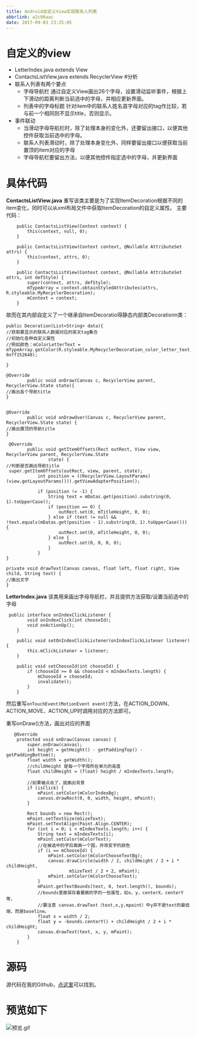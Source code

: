 ```yaml
---
title: Android自定义View实现联系人列表
abbrlink: a2c96aac
date: 2017-09-03 23:25:05
---
```




# 自定义的view

* LetterIndex.java extends View
* ContactsListView.java extends RecyclerView
#分析
* 联系人列表有两个要点
  * 字母导航栏
    通过自定义View画出26个字母，设置滑动监听事件，根据上下滑动的距离判断当前选中的字母，并相应更新界面。
  * 列表中的字母标题
    针对item中的联系人姓名首字母对应的tag作比较，若与前一个相同则不显示title，否则显示。
* 事件联动
  * 当滑动字母导航栏时，除了处理本身的变化外，还要留出接口，以便其他控件获取当前选中的字母。
  * 联系人列表滑动时，除了处理本身变化外，同样要留出接口以便获取当前置顶的item对应的字母
  * 字母导航栏要留出方法，以便其他控件指定选中的字母，并更新界面
# 具体代码
**ContactsListView.java**
重写该类主要是为了实现ItemDecoration根据不同的item变化，同时可以从xml布局文件中获取ItemDecoration的自定义属性。
主要代码：

```
    public ContactsListView(Context context) {
        this(context, null, 0);
    }

    public ContactsListView(Context context, @Nullable AttributeSet attrs) {
        this(context, attrs, 0);
    }

    public ContactsListView(Context context, @Nullable AttributeSet attrs, int defStyle) {
        super(context, attrs, defStyle);
        mTypeArray = context.obtainStyledAttributes(attrs, R.styleable.MyRecyclerDecoration);
        mContext = context;
    }

```
故而在其内部自定义了一个继承自ItemDecoratio得静态内部类Decorationn类：

```
public Decoration(List<String> data){
//获取要显示的联系人数据对应的英文tag集合
//初始化各种自定义属性
//例如颜色：mColorLetterText = mTypeArray.getColor(R.styleable.MyRecyclerDecoration_color_letter_text, 0xff152648);

}

@Override
        public void onDraw(Canvas c, RecyclerView parent, RecyclerView.State state){
//画出各个导航title
}


@Override
        public void onDrawOver(Canvas c, RecyclerView parent, RecyclerView.State state) {
//画出置顶的导航title
}

 @Override
        public void getItemOffsets(Rect outRect, View view, RecyclerView parent, RecyclerView.State
                state) {
//判断是否画出导航title
 super.getItemOffsets(outRect, view, parent, state);
            int position = ((RecyclerView.LayoutParams) (view.getLayoutParams())).getViewAdapterPosition();

            if (position != -1) {
                String text = mDatas.get(position).substring(0, 1).toUpperCase();
                if (position == 0) {
                    outRect.set(0, mTitleHeight, 0, 0);
                } else if (text != null && !text.equals(mDatas.get(position - 1).substring(0, 1).toUpperCase())) {
                    outRect.set(0, mTitleHeight, 0, 0);
                } else {
                    outRect.set(0, 0, 0, 0);
                }
            }
}

private void drawText(Canvas canvas, float left, float right, View child, String text) {
//画出文字
}
```

**LetterIndex.java**
该类用来画出字母导航栏，并且提供方法获取/设置当前选中的字母

```
 public interface onIndexClickListener {
        void onIndexClick(int chooseId);
        void onActionUp();
    }

    public void setOnIndexClickListener(onIndexClickListener listener) {
        this.mClickListener = listener;
    }

    public void setChooseId(int chooseId) {
        if (chooseId >= 0 && chooseId < mIndexTexts.length) {
            mChooseId = chooseId;
            invalidate();
        }
    }
```
然后重写`onTouchEvent(MotionEvent event)`方法，在ACTION_DOWN、ACTION_MOVE、ACTION_UP时调用对应的方法即可。

重写onDraw()方法，画出对应的界面

```
   @Override
    protected void onDraw(Canvas canvas) {
        super.onDraw(canvas);
        int height = getHeight() - getPaddingTop() - getPaddingBottom();
        float width = getWidth();
        //childHeight 是每一个字母所在单元的高度
        float childHeight = (float) height / mIndexTexts.length;

        //如果被点击了，就画出背景
        if (isClick) {
            mPaint.setColor(mColorIndexBg);
            canvas.drawRect(0, 0, width, height, mPaint);
        }

        Rect bounds = new Rect();
        mPaint.setTextSize(mSizeText);
        mPaint.setTextAlign(Paint.Align.CENTER);
        for (int i = 0; i < mIndexTexts.length; i++) {
            String text = mIndexTexts[i];
            mPaint.setColor(mColorText);
            //在被选中的字后面画一个圆，并改变字的颜色
            if (i == mChooseId) {
                mPaint.setColor(mColorChooseTextBg);
                canvas.drawCircle(width / 2, childHeight / 2 + i * childHeight,
                        mSizeText / 2 + 2, mPaint);
                mPaint.setColor(mColorChooseText);
            }
            mPaint.getTextBounds(text, 0, text.length(), bounds);
            //bounds里面保存着要画的字的一些属性，如x，y，centerX，centerY等，
            //要注意 canvas.drawText（text,x,y,mpaint）中y并不是text的最低端，而是baseline。
            float x = width / 2;
            float y = -bounds.centerY() + childHeight / 2 + i * childHeight;
            canvas.drawText(text, x, y, mPaint);
        }
    }

```
# 源码

源代码在我的Github，[点这里](https://github.com/jixiaoyong/my_application_on_deepin/tree/master/contactsdemo/src/main)可以找到。

# 预览如下

![预览.gif](http://upload-images.jianshu.io/upload_images/120748-183eea3cad2b42ac.gif?imageMogr2/auto-orient/strip)




